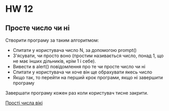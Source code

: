 # HW 12

## Просте число чи ні

Створити програму за таким алгоритмом:

* Спитати у користувача число N, за допомогою prompt()
* З'ясувати, чи просто воно (простим називається число, понад 1, що не має інших дільників, крім 1 і себе).
* Вивести в alert() повідомлення про те чи просте число чи ні
* Спитати у користувача чи хоче він ще обрахувати якесь число
* Якщо так, то перейти на перший крок програми, якщо ні завершити програму

Завершати програму кожен раз коли користувач тисне закрити.

[Прості числа вікі](https://ru.wikipedia.org/wiki/%D0%9F%D1%80%D0%BE%D1%81%D1%82%D0%BE%D0%B5_%D1%87%D0%B8%D1%81%D0%BB%D0%BE)